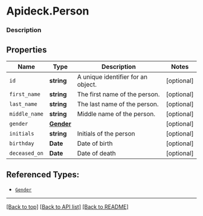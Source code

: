 # Apideck.Person

### Description

## Properties
Name | Type | Description | Notes
------------ | ------------- | ------------- | -------------
`id` | **string** | A unique identifier for an object. | [optional] 
`first_name` | **string** | The first name of the person. | [optional] 
`last_name` | **string** | The last name of the person. | [optional] 
`middle_name` | **string** | Middle name of the person. | [optional] 
`gender` | [**Gender**](Gender.md) |  | [optional] 
`initials` | **string** | Initials of the person | [optional] 
`birthday` | **Date** | Date of birth | [optional] 
`deceased_on` | **Date** | Date of death | [optional] 





## Referenced Types:




* [`Gender`](Gender.md)




---

[[Back to top]](#) [[Back to API list]](../../../../README.md#documentation-for-api-endpoints) [[Back to README]](../../../../README.md)


